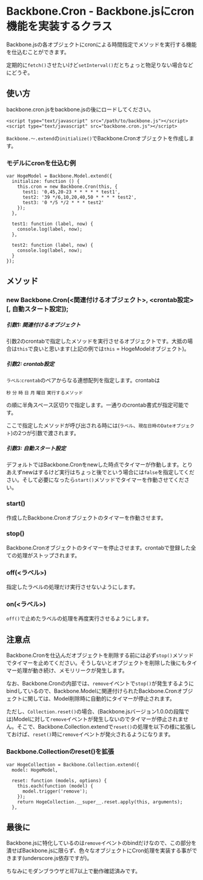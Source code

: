 # Backbone.Cron - Backbone.jsにcron機能を実装するクラス

Backbone.jsの各オブジェクトにcronによる時間指定でメソッドを実行する機能を仕込むことができます。

定期的に`fetch()`させたいけど`setInterval()`だとちょっと物足りない場合などにどうぞ。

## 使い方

backbone.cron.jsをbackbone.jsの後にロードしてください。

    <script type="text/javascript" src="/path/to/backbone.js"></script>
    <script type="text/javascript" src="backbone.cron.js"></script>

`Backbone.～.extend`の`initialize()`でBackbone.Cronオブジェクトを作成します。

### モデルにcronを仕込む例

    var HogeModel = Backbone.Model.extend({
      initialize: function () {
        this.cron = new Backbone.Cron(this, {
          test1: '0,45,20-23 * * * * * test1',
          test2: '39 */6,10,20,40,50 * * * * test2',
          test3: '0 */5 */2 * * * test2'
        });
      },

      test1: function (label, now) {
        console.log(label, now);
      },

      test2: function (label, now) {
        console.log(label, now);
      }
    });

## メソッド

### new Backbone.Cron(&lt;関連付けるオブジェクト&gt;, &lt;crontab設定&gt;[, 自動スタート設定]);

##### 引数1: 関連付けるオブジェクト

引数2のcrontabで指定したメソッドを実行させるオブジェクトです。大抵の場合は`this`で良いと思います(上記の例では`this` = HogeModelオブジェクト)。

##### 引数2: crontab設定

`ラベル`:`crontab`のペアからなる連想配列を指定します。crontabは

`秒` `分` `時` `日` `月` `曜日` `実行するメソッド`

の順に半角スペース区切りで指定します。一通りのcrontab書式が指定可能です。

ここで指定したメソッドが呼び出される時には(`ラベル`、`現在日時のDateオブジェクト`)の2つが引数で渡されます。

##### 引数3: 自動スタート設定

デフォルトではBackbone.Cronをnewした時点でタイマーが作動します。とりあえずnewはするけど実行はちょっと後でという場合には`false`を指定してください。そして必要になったら`start()`メソッドでタイマーを作動させてください。

### start()

作成したBackbone.Cronオブジェクトのタイマーを作動させます。

### stop()

Backbone.Cronオブジェクトのタイマーを停止させます。crontabで登録した全ての処理がストップされます。

### off(&lt;ラベル&gt;)

指定したラベルの処理だけ実行させないようにします。

### on(&lt;ラベル&gt;)

`off()`で止めたラベルの処理を再度実行させるようにします。

## 注意点

Backbone.Cronを仕込んだオブジェクトを削除する前には必ず`stop()`メソッドでタイマーを止めてください。そうしないとオブジェクトを削除した後にもタイマー処理が動き続け、メモリリークが発生します。

なお、Backbone.Cronの内部では、`remove`イベントで`stop()`が発生するようにbindしているので、Backbone.Modelに関連付けられたBackbone.Cronオブジェクトに関しては、Model削除時に自動的にタイマーが停止されます。

ただし、`Collection.reset()`の場合、(Backbone.jsバージョン1.0.0の段階では)Modelに対して`remove`イベントが発生しないのでタイマーが停止されません。そこで、Backbone.Collection.extendで`reset()`の処理を以下の様に拡張しておけば、`reset()`時に`remove`イベントが発火されるようになります。

### Backbone.Collectionのreset()を拡張

    var HogeCollection = Backbone.Collection.extend({
      model: HogeModel,

      reset: function (models, options) {
        this.each(function (model) {
          model.trigger('remove');
        });
        return HogeCollection.__super__.reset.apply(this, arguments);
      },

## 最後に

Backbone.jsに特化しているのは`remove`イベントのbindだけなので、この部分を潰せばBackbone.jsに限らず、色々なオブジェクトにCron処理を実装する事ができます(underscore.js依存ですが)。

ちなみにモダンブラウザとIE7以上で動作確認済みです。

